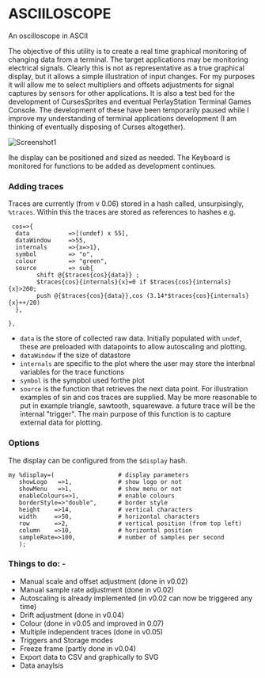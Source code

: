 # ASCIILOSCOPE
An oscilloscope in ASCII

The objective of this utility is to create a real time graphical monitoring of changing data from a terminal. The target applications may be monitoring electrical signals.  Clearly this is not as representative as a true graphical display, but it allows a simple illustration of input changes.  For my purposes it will allow me to select multipliers and offsets adjustments for signal captures by sensors for other applications.  It is also a test bed for the development of CursesSprites and eventual PerlayStation Terminal Games Console.  The development of these have been temporarily paused while I improve my understanding of terminal applications development (I am thinking of eventually disposing of Curses altogether).

![Screenshot1](https://github.com/saiftynet/ASCIILOSCOPE/blob/master/images/asciiloscope.gif)

Ihe display can be positioned and sized as needed. The Keyboard is monitored for functions to be added as development continues.

### Adding traces
Traces are currently (from v 0.06) stored in a hash called, unsurpisingly, `%traces`.  Within this the traces are stored as references to hashes e.g.

```
 cos=>{
  data           =>[(undef) x 55],
  dataWindow     =>55,
  internals      =>{x=>1},
  symbol         => "o",
  colour         => "green",
  source         => sub{
		shift @{$traces{cos}{data}} ;
		$traces{cos}{internals}{x}=0 if $traces{cos}{internals}{x}>200;
		push @{$traces{cos}{data}},cos (3.14*$traces{cos}{internals}{x}++/20)
  },
	
},
```
* `data` is the store of collected raw data. Initially populated with `undef`, these are preloaded with datapoints to allow autoscaling and plotting.
* `dataWindow` if the size of datastore
* `internals` are specific to the plot where the user may store the interbnal variables for the trace functions
* `symbol` is the sympbol used forthe plot
* `source` is the function that retrieves the next data point. For illustration examples of sin and cos traces are supplied.
May be more reasonable to put in example triangle, sawtooth, squarewave. a future trace will be the internal "trigger". The main purpose of this function is to capture external data for plotting.

### Options
The display can be configured from the `$display` hash.
```
my %display=(                  # display parameters
   showLogo   =>1,             # show logo or not
   showMenu   =>1,             # show menu or not
   enableColours=>1,           # enable colours
   borderStyle=>"double",      # border style
   height    =>14,             # vertical characters
   width     =>50,             # horizontal characters
   row       =>2,              # vertical position (from top left)
   column    =>10,             # horizontal position
   sampleRate=>100,            # number of samples per second
   );

```

### Things to do: -

* Manual scale and offset adjustment (done in v0.02)
* Manual sample rate adjustment      (done in v0.02)
* Autoscaling is already implemented (in v0.02 can now be triggered any time)
* Drift adjustment                   (done in v0.04)
* Colour                             (done in v0.05 and improved in 0.07)
* Multiple independent traces        (done in v0.05)
* Triggers and Storage modes         
* Freeze frame                       (partly done in v0.04) 
* Export data to CSV and graphically to SVG
* Data anaylsis


